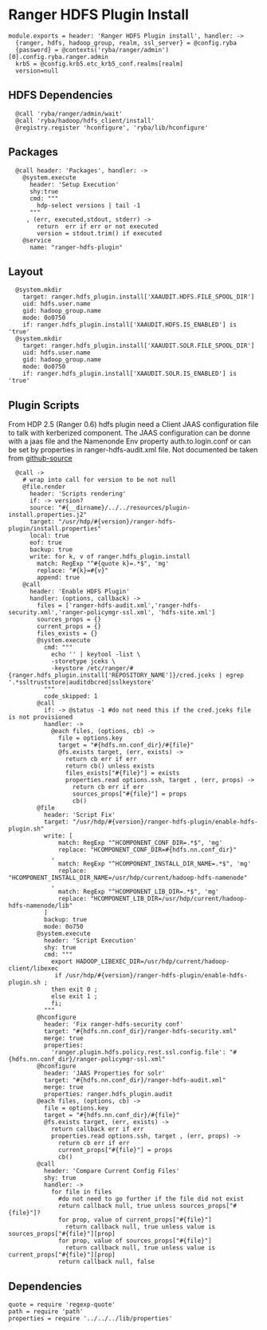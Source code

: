 # Ranger HDFS Plugin Install

    module.exports = header: 'Ranger HDFS Plugin install', handler: ->
      {ranger, hdfs, hadoop_group, realm, ssl_server} = @config.ryba
      {password} = @contexts('ryba/ranger/admin')[0].config.ryba.ranger.admin
      krb5 = @config.krb5.etc_krb5_conf.realms[realm]
      version=null

## HDFS Dependencies

      @call 'ryba/ranger/admin/wait'
      @call 'ryba/hadoop/hdfs_client/install'
      @registry.register 'hconfigure', 'ryba/lib/hconfigure'

## Packages

      @call header: 'Packages', handler: ->
        @system.execute
          header: 'Setup Execution'
          shy:true
          cmd: """
            hdp-select versions | tail -1
          """
         , (err, executed,stdout, stderr) ->
            return  err if err or not executed
            version = stdout.trim() if executed
        @service
          name: "ranger-hdfs-plugin"

## Layout

      @system.mkdir
        target: ranger.hdfs_plugin.install['XAAUDIT.HDFS.FILE_SPOOL_DIR']
        uid: hdfs.user.name
        gid: hadoop_group.name
        mode: 0o0750
        if: ranger.hdfs_plugin.install['XAAUDIT.HDFS.IS_ENABLED'] is 'true'
      @system.mkdir
        target: ranger.hdfs_plugin.install['XAAUDIT.SOLR.FILE_SPOOL_DIR']
        uid: hdfs.user.name
        gid: hadoop_group.name
        mode: 0o0750
        if: ranger.hdfs_plugin.install['XAAUDIT.SOLR.IS_ENABLED'] is 'true'

## Plugin Scripts 
From HDP 2.5 (Ranger 0.6) hdfs plugin need a Client JAAS configuration file to
talk with kerberized component.
The JAAS configuration can be donne with a jaas file and the Namenonde Env property
auth.to.login.conf or can be set by properties in ranger-hdfs-audit.xml file.
Not documented be taken from [github-source][hdfs-plugin-source]

      @call ->
        # wrap into call for version to be not null
        @file.render
          header: 'Scripts rendering'
          if: -> version?
          source: "#{__dirname}/../../resources/plugin-install.properties.j2"
          target: "/usr/hdp/#{version}/ranger-hdfs-plugin/install.properties"
          local: true
          eof: true
          backup: true
          write: for k, v of ranger.hdfs_plugin.install
            match: RegExp "^#{quote k}=.*$", 'mg'
            replace: "#{k}=#{v}"
            append: true
        @call
          header: 'Enable HDFS Plugin'
          handler: (options, callback) ->
            files = ['ranger-hdfs-audit.xml','ranger-hdfs-security.xml','ranger-policymgr-ssl.xml', 'hdfs-site.xml']
            sources_props = {}
            current_props = {}
            files_exists = {}
            @system.execute
              cmd: """
                echo '' | keytool -list \
                -storetype jceks \
                -keystore /etc/ranger/#{ranger.hdfs_plugin.install['REPOSITORY_NAME']}/cred.jceks | egrep '.*ssltruststore|auditdbcred|sslkeystore'
              """
              code_skipped: 1 
            @call 
              if: -> @status -1 #do not need this if the cred.jceks file is not provisioned
              handler: ->
                @each files, (options, cb) ->
                  file = options.key
                  target = "#{hdfs.nn.conf_dir}/#{file}"
                  @fs.exists target, (err, exists) ->
                    return cb err if err
                    return cb() unless exists
                    files_exists["#{file}"] = exists
                    properties.read options.ssh, target , (err, props) ->
                      return cb err if err
                      sources_props["#{file}"] = props  
                      cb()   
            @file
              header: 'Script Fix'
              target: "/usr/hdp/#{version}/ranger-hdfs-plugin/enable-hdfs-plugin.sh"
              write: [
                  match: RegExp "^HCOMPONENT_CONF_DIR=.*$", 'mg'
                  replace: "HCOMPONENT_CONF_DIR=#{hdfs.nn.conf_dir}"
                ,   
                  match: RegExp "^HCOMPONENT_INSTALL_DIR_NAME=.*$", 'mg'
                  replace: "HCOMPONENT_INSTALL_DIR_NAME=/usr/hdp/current/hadoop-hdfs-namenode"
                ,
                  match: RegExp "^HCOMPONENT_LIB_DIR=.*$", 'mg'
                  replace: "HCOMPONENT_LIB_DIR=/usr/hdp/current/hadoop-hdfs-namenode/lib"
              ]
              backup: true
              mode: 0o750
            @system.execute
              header: 'Script Execution'
              shy: true
              cmd: """
                export HADOOP_LIBEXEC_DIR=/usr/hdp/current/hadoop-client/libexec
                 if /usr/hdp/#{version}/ranger-hdfs-plugin/enable-hdfs-plugin.sh ;
                then exit 0 ;
                else exit 1 ;
                fi;
              """
            @hconfigure
              header: 'Fix ranger-hdfs-security conf'
              target: "#{hdfs.nn.conf_dir}/ranger-hdfs-security.xml"
              merge: true
              properties:
                'ranger.plugin.hdfs.policy.rest.ssl.config.file': "#{hdfs.nn.conf_dir}/ranger-policymgr-ssl.xml"
            @hconfigure
              header: 'JAAS Properties for solr'
              target: "#{hdfs.nn.conf_dir}/ranger-hdfs-audit.xml"
              merge: true
              properties: ranger.hdfs_plugin.audit
            @each files, (options, cb) ->
              file = options.key
              target = "#{hdfs.nn.conf_dir}/#{file}"
              @fs.exists target, (err, exists) ->
                return callback err if err
                properties.read options.ssh, target , (err, props) ->
                  return cb err if err
                  current_props["#{file}"] = props
                  cb()                
            @call
              header: 'Compare Current Config Files'
              shy: true
              handler: ->
                for file in files
                  #do not need to go further if the file did not exist
                  return callback null, true unless sources_props["#{file}"]?
                  for prop, value of current_props["#{file}"]
                    return callback null, true unless value is sources_props["#{file}"][prop]
                  for prop, value of sources_props["#{file}"]
                    return callback null, true unless value is current_props["#{file}"][prop]
                  return callback null, false

## Dependencies

    quote = require 'regexp-quote'
    path = require 'path'
    properties = require '../../../lib/properties'


[hdfs-plugin]:(https://docs.hortonworks.com/HDPDocuments/HDP2/HDP-2.4.0/bk_installing_manually_book/content/installing_ranger_plugins.html#installing_ranger_hdfs_plugin)
[hdfs-plugin-source]: https://github.com/apache/incubator-ranger/blob/ranger-0.6/agents-audit/src/main/java/org/apache/ranger/audit/utils/InMemoryJAASConfiguration.java

